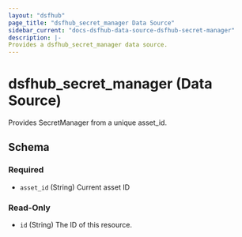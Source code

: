 ```yaml
---
layout: "dsfhub"
page_title: "dsfhub_secret_manager Data Source"
sidebar_current: "docs-dsfhub-data-source-dsfhub-secret-manager"
description: |-
Provides a dsfhub_secret_manager data source.  
---
```



# dsfhub_secret_manager (Data Source)

Provides SecretManager from a unique asset_id.


## Schema

### Required

- `asset_id` (String) Current asset ID

### Read-Only

- `id` (String) The ID of this resource.
